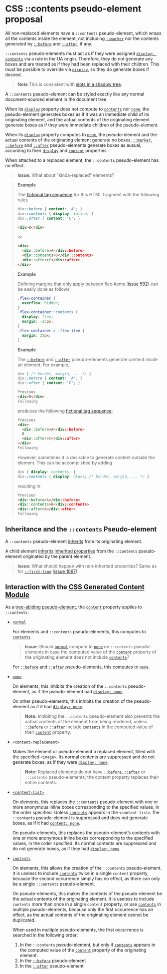 # CSS ::contents pseudo-element proposal

All non-replaced elements have a `::contents` pseudo-element, which wraps all the contents inside the element, not including [`::marker`](https://drafts.csswg.org/css-pseudo-4/#marker-pseudo) nor the contents generated by [`::before`](https://www.w3.org/TR/css-pseudo-4/#selectordef-before) and [`::after`](https://www.w3.org/TR/css-pseudo-4/#selectordef-after), if any.

`::contents` pseudo-elements must act as if they were assigned [`display: contents`](https://www.w3.org/TR/css-display-3/#valdef-display-contents) via a rule in the UA origin. Therefore, they do not generate any boxes and are treated as if they had been replaced with their children. This must be possible to override via [`display`](https://www.w3.org/TR/css-display-3/#the-display-properties), so they do generate boxes if desired.

> **Note**
> This is consistent with [slots in a shadow tree](https://drafts.csswg.org/css-scoping/#slots-in-shadow-tree).

A `::contents` pseudo-element can be styled exactly like any normal document-sourced element in the document tree.

When its [`display`](https://www.w3.org/TR/css-display-3/#the-display-properties) property does not compute to [`contents`](https://www.w3.org/TR/css-display-3/#valdef-display-contents) nor [`none`](https://www.w3.org/TR/css-display-3/#valdef-display-none), the pseudo-element generates boxes as if it was an immediate child of its originating element, and the actual contents of the originating element generate boxes as if they were immediate children of the pseudo-element.

When its [`display`](https://www.w3.org/TR/css-display-3/#the-display-properties) property computes to [`none`](https://www.w3.org/TR/css-display-3/#valdef-display-none), the pseudo-element and the actual contents of the originating element generate no boxes. [`::marker`](https://drafts.csswg.org/css-pseudo-4/#marker-pseudo), [`::before`](https://www.w3.org/TR/css-pseudo-4/#selectordef-before) and [`::after`](https://www.w3.org/TR/css-pseudo-4/#selectordef-after) pseudo-elements generate boxes as ausual, according to their [`display`](https://www.w3.org/TR/css-display-3/#the-display-properties) and [`content`](https://drafts.csswg.org/css-content-3/#content-property) properties.

When attached to a replaced element, the `::contents` pseudo-element has no effect.

> **Issue:** 
> What about "kinda-replaced" elements?

> **Example**
> 
> The [fictional tag sequence](https://www.w3.org/TR/css-pseudo-4/#fictional-tag-sequence) for this HTML fragment with the following rules
> 
> ```css
> div::before { content: 'A'; }
> div::contents { display: inline; }
> div::after { content: 'C'; }
> ```
> ```html
> <div>B</div>
> ```
> 
> is:
> 
> ```html
> <div>
>   <div::before>A</div::before>
>   <div::contents>B</div::contents>
>   <div::after>C</div::after>
> </div>
> ```

> **Example**
> 
> Defining margins that only apply between flex-items ([issue 592](https://github.com/w3c/csswg-drafts/issues/592)) can be easily done as follows:
> 
> ```css
> .flex-container {
>   overflow: hidden;
> }
> .flex-container::contents {
>   display: flex;
>   margin: -25px;
> }
> .flex-container > .flex-item {
>   margin: 25px;
> }
> ```

> **Example**
> 
> The [`::before`](https://www.w3.org/TR/css-pseudo-4/#selectordef-before) and [`::after`](https://www.w3.org/TR/css-pseudo-4/#selectordef-after) pseudo-elements generate content inside an element. For example,
> 
> ```css
> div { /* border, margin, ... */ }
> div::before { content: 'A'; }
> div::after { content: 'C'; }
> ```
> ```html
> Previous
> <div>B</div>
> Following
> ```
>
> produces the following [fictional tag sequence](https://www.w3.org/TR/css-pseudo-4/#fictional-tag-sequence):
> 
> ```html
> Previous
> <div>
>   <div::before>A</div::before>
>   B
>   <div::after>C</div::after>
> </div>
> Following
> ```
> 
> However, sometimes it is desirable to generate content outside the element. This can be accomplished by adding
> 
> ```css
> div { display: contents; }
> div::contents { display: block; /* border, margin, ... */ }
> ```
>
> resulting in
>
> ```html
> Previous
> <div::before>A</div::before>
> <div::contents>B</div::contents>
> <div::after>A</div::after>
> Following
> ```

## Inheritance and the `::contents` Pseudo-element

A `::contents` pseudo-element [inherits](https://www.w3.org/TR/css-cascade-4/#inheriting) from its originating element.

A child element [inherits](https://www.w3.org/TR/css-cascade-4/#inheriting) [inherited properties](https://www.w3.org/TR/css-cascade-4/#inherited-property) from the `::contents` pseudo-element originated by the parent element.

> **Issue:**
> What should happen with non-inherited properties? Same as for [`::first-line`](https://www.w3.org/TR/css-pseudo-4/#first-line-pseudo) ([issue 1097](https://github.com/w3c/csswg-drafts/issues/1097))

## Interaction with the [CSS Generated Content Module](https://drafts.csswg.org/css-content/)

As a [tree-abiding pseudo-element](https://www.w3.org/TR/css-pseudo-4/#treelike), the [`content`](https://drafts.csswg.org/css-content/#content-property) property applies to `::contents`.

 - [`normal`](https://drafts.csswg.org/css-content/#valdef-content-normal)
 
    For elements and `::contents` pseudo-elements, this computes to [`contents`](https://drafts.csswg.org/css-content/#valdef-content-contents).
    
    > **Issue:** Should [`normal`](https://drafts.csswg.org/css-content/#valdef-content-normal) compute to [`none`](https://drafts.csswg.org/css-content/#valdef-content-none) on `::contents` pseudo-elements in case the computed value of the [`content`](https://drafts.csswg.org/css-content/#content-property) property of the originating element does not include [`contents`](https://drafts.csswg.org/css-content/#valdef-content-contents)?
    
    For [`::before`](https://www.w3.org/TR/css-pseudo-4/#selectordef-before) and [`::after`](https://www.w3.org/TR/css-pseudo-4/#selectordef-after) pseudo-elements, this computes to [`none`](https://drafts.csswg.org/css-content/#valdef-content-none).
    
 - [`none`](https://drafts.csswg.org/css-content/#valdef-content-none)
  
    On elements, this inhibits the creation of the `::contents` pseudo-element, as if the pseudo-element had [`display: none`](https://www.w3.org/TR/css-display-3/#valdef-display-none).

    On other pseudo-elements, this inhibits the creation of the pseudo-element as if it had [`display: none`](https://www.w3.org/TR/css-display-3/#valdef-display-none).
    
    > **Note:** Inhibiting the `::contents` pseudo-element also prevents the actual contents of the element from being rendered, unless [`::before`](https://www.w3.org/TR/css-pseudo-4/#selectordef-before) or [`::after`](https://www.w3.org/TR/css-pseudo-4/#selectordef-after) include [`contents`](https://drafts.csswg.org/css-content/#valdef-content-contents) in the computed value of their [`content`](https://drafts.csswg.org/css-content/#content-property) property.
    
 - [`<content-replacement>`](https://drafts.csswg.org/css-content/#typedef-content-content-replacement)
 
    Makes the element or pseudo-element a replaced element, filled with the specified `<image>`. Its normal contents are suppressed and do not generate boxes, as if they were [`display: none`](https://www.w3.org/TR/css-display-3/#valdef-display-none).

    > **Note:** Replaced elements do not have [`::before`](https://www.w3.org/TR/css-pseudo-4/#selectordef-before), [`::after`](https://www.w3.org/TR/css-pseudo-4/#selectordef-after) or `::contents` pseudo-elements; the content property replaces their entire contents.

 - [`<content-list>`](https://drafts.csswg.org/css-content/#typedef-content-content-list)
 
    On elements, this replaces the `::contents` pseudo-element with one or more anonymous inline boxes corresponding to the specified values, in the order specified. Unless [`contents`](https://drafts.csswg.org/css-content/#valdef-content-contents) appears in the `<content-list>`, the `::contents` pseudo-element is suppressed and does not generate boxes, as if it had [`content: none`](https://www.w3.org/TR/css-display-3/#valdef-display-none).
    
    On pseudo-elements, this replaces the pseudo-element’s contents with one or more anonymous inline boxes corresponding to the specified values, in the order specified. Its normal contents are suppressed and do not generate boxes, as if they had [`display: none`](https://www.w3.org/TR/css-display-3/#valdef-display-none).
    
 - [`contents`](https://drafts.csswg.org/css-content/#valdef-content-contents)
 
    On elements, this allows the creation of the `::contents` pseudo-element. It is useless to include [`contents`](https://drafts.csswg.org/css-content/#valdef-content-contents) twice in a single `content` property, because the second occurrence simply has no effect, as there can only be a single `::contents` pseudo-element.
    
    On pseudo-elements, this makes the contents of the pseudo-element be the actual contents of the originating element. It is useless to include `contents` more than once in a single `content` property, or use [`contents`](https://drafts.csswg.org/css-content/#valdef-content-contents) in multiple pseudo-elements, because only the first occurrence has an effect, as the actual contents of the originating element cannot be duplicated.
    
    When used in multiple pseudo-elements, the first occurrence is searched in the following order:
    
    1. In the `::contents` pseudo-element, but only if [`contents`](https://drafts.csswg.org/css-content/#valdef-content-contents) appears in the computed value of the [`content`](https://drafts.csswg.org/css-content/#content-property) property of the originating element.
    2. In the [`::before`](https://www.w3.org/TR/css-pseudo-4/#selectordef-before) pseudo-element
    3. In the [`::after`](https://www.w3.org/TR/css-pseudo-4/#selectordef-after) pseudo-element
